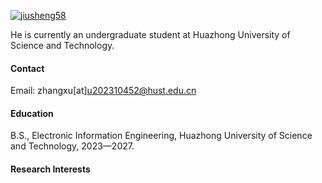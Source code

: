 

[![jiusheng58](https://img.shields.io/badge/jiusheng58-github-blue?logo=github)](https://github.com/jiusheng58)

He is currently an undergraduate student at Huazhong University of Science and Technology.

#### Contact

Email: zhangxu[at]u202310452@hust.edu.cn

#### Education
B.S., Electronic Information Engineering, Huazhong University of Science and Technology, 2023—2027.


#### Research Interests


